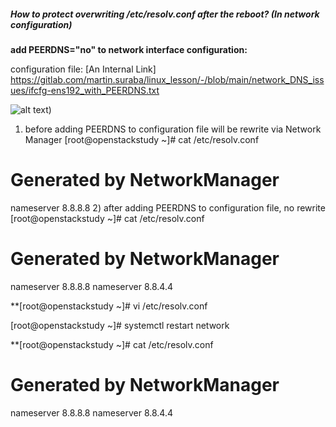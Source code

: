 ##### How to protect overwriting /etc/resolv.conf after the reboot? (In network configuration) 

**add PEERDNS="no" to network interface configuration:**

configuration file:  [An Internal Link] https://gitlab.com/martin.suraba/linux_lesson/-/blob/main/network_DNS_issues/ifcfg-ens192_with_PEERDNS.txt


![alt text](https://media.licdn.com/dms/image/D4D12AQFecNrlr4YrOg/article-inline_image-shrink_1500_2232/0/1701177350842?e=1706745600&v=beta&t=lM_8POc8g5LyRXLDBa2tnAGOnB2ssFmP36Vykt6tyJ8))



1) before adding PEERDNS to configuration file will be rewrite via Network Manager
[root@openstackstudy ~]# cat /etc/resolv.conf
# Generated by NetworkManager
nameserver 8.8.8.8
2) after adding PEERDNS to configuration file, no rewrite 
[root@openstackstudy ~]# cat /etc/resolv.conf
# Generated by NetworkManager
nameserver 8.8.8.8
nameserver 8.8.4.4

**[root@openstackstudy ~]# vi /etc/resolv.conf

[root@openstackstudy ~]# systemctl restart network

**[root@openstackstudy ~]# cat /etc/resolv.conf
# Generated by NetworkManager
nameserver 8.8.8.8
nameserver 8.8.4.4



